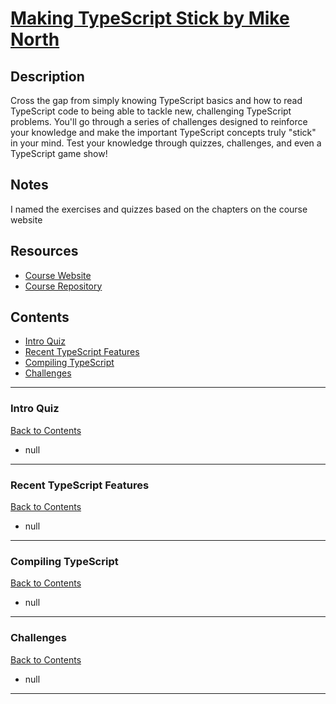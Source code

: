 # [Making TypeScript Stick by Mike North](https://frontendmasters.com/courses/typescript-practice/)

## Description

Cross the gap from simply knowing TypeScript basics and how to read TypeScript code to being able to tackle new, challenging TypeScript problems. You'll go through a series of challenges designed to reinforce your knowledge and make the important TypeScript concepts truly "stick" in your mind. Test your knowledge through quizzes, challenges, and even a TypeScript game show!

## Notes

I named the exercises and quizzes based on the chapters on the course website

## Resources

- [Course Website](https://www.typescript-training.com/course/making-typescript-stick)
- [Course Repository](https://github.com/mike-north/making-typescript-stick/)

## Contents

- [Intro Quiz](#intro-quiz)
- [Recent TypeScript Features](#recent-typescript-features)
- [Compiling TypeScript](#compiling-typescript)
- [Challenges](#challenges)

---

### <span id="intro-quiz">Intro Quiz</span>

[Back to Contents](#contents)

- null

---

### <span id="recent-typescript-features">Recent TypeScript Features</span>

[Back to Contents](#contents)

- null

---

### <span id="compiling-typescript">Compiling TypeScript</span>

[Back to Contents](#contents)

- null

---

### <span id="challenges">Challenges</span>

[Back to Contents](#contents)

- null

---
